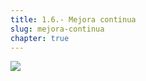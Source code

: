 ```yaml
---
title: 1.6.- Mejora continua
slug: mejora-continua
chapter: true
---
```


![](/images/qap/what-do-we-do/23.png)
